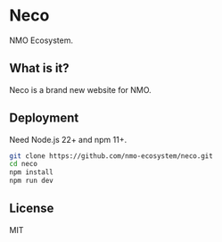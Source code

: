 # Neco

NMO Ecosystem.

## What is it?

Neco is a brand new website for NMO.

## Deployment

Need Node.js 22+ and npm 11+.

```bash
git clone https://github.com/nmo-ecosystem/neco.git
cd neco
npm install
npm run dev
```

## License

MIT
